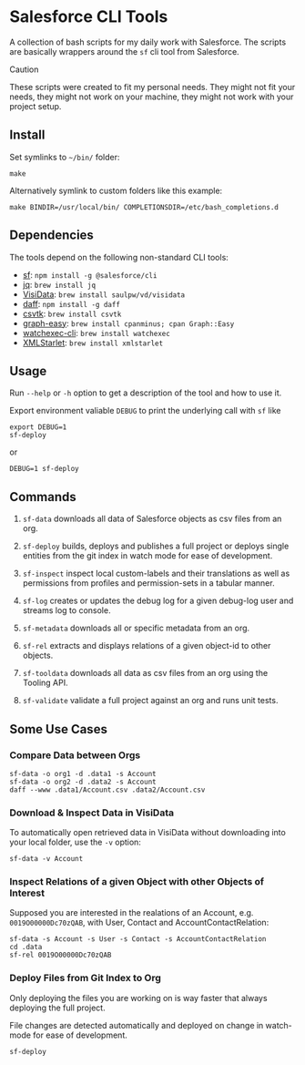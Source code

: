 # Salesforce CLI Tools

A collection of bash scripts for my daily work with Salesforce. The scripts are basically wrappers around the `sf` cli tool from Salesforce.

> [!CAUTION]
> These scripts were created to fit my personal needs. They might not fit your needs, they might not work on your machine, they might not work with your project setup.

## Install

Set symlinks to `~/bin/` folder:

    make

Alternatively symlink to custom folders like this example:

    make BINDIR=/usr/local/bin/ COMPLETIONSDIR=/etc/bash_completions.d

## Dependencies

The tools depend on the following non-standard CLI tools:

* [sf](https://github.com/salesforcecli/cli): `npm install -g @salesforce/cli`
* [jq](https://jqlang.github.io/jq): `brew install jq`
* [VisiData](https://www.visidata.org): `brew install saulpw/vd/visidata`
* [daff](https://paulfitz.github.io/daff): `npm install -g daff`
* [csvtk](https://bioinf.shenwei.me/csvtk): `brew install csvtk`
* [graph-easy](https://metacpan.org/release/TELS/Graph-Easy-0.64): `brew install cpanminus; cpan Graph::Easy`
* [watchexec-cli](https://crates.io/crates/watchexec-cli): `brew install watchexec`
* [XMLStarlet](https://xmlstar.sourceforge.net/): `brew install xmlstarlet`

## Usage

Run `--help` or `-h` option to get a description of the tool and how to use it.

Export environment valiable `DEBUG` to print the underlying call with `sf` like

    export DEBUG=1
    sf-deploy

or

    DEBUG=1 sf-deploy

## Commands

1. `sf-data` downloads all data of Salesforce objects as csv files from an org.

1. `sf-deploy` builds, deploys and publishes a full project or deploys single entities from the git index in watch mode for ease of development.

1. `sf-inspect` inspect local custom-labels and their translations as well as permissions from profiles and permission-sets in a tabular manner.

1. `sf-log` creates or updates the debug log for a given debug-log user and streams log to console.

1. `sf-metadata` downloads all or specific metadata from an org.

1. `sf-rel` extracts and displays relations of a given object-id to other objects.

1. `sf-tooldata` downloads all data as csv files from an org using the Tooling API.

1. `sf-validate` validate a full project against an org and runs unit tests.

## Some Use Cases

### Compare Data between Orgs

    sf-data -o org1 -d .data1 -s Account
    sf-data -o org2 -d .data2 -s Account
    daff --www .data1/Account.csv .data2/Account.csv

### Download & Inspect Data in VisiData

To automatically open retrieved data in VisiData without downloading into your local folder, use the `-v` option:

    sf-data -v Account

### Inspect Relations of a given Object with other Objects of Interest

Supposed you are interested in the realations of an Account, e.g. `0019O00000Dc70zQAB`, with User, Contact and AccountContactRelation:

    sf-data -s Account -s User -s Contact -s AccountContactRelation
    cd .data
    sf-rel 0019O00000Dc70zQAB

### Deploy Files from Git Index to Org

Only deploying the files you are working on is way faster that always deploying the full project.

File changes are detected automatically and deployed on change in watch-mode for ease of development.

    sf-deploy

